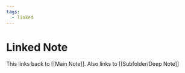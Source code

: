 ```yaml
---
tags:
  - linked
---
```


# Linked Note

This links back to [[Main Note]].
Also links to [[Subfolder/Deep Note]]